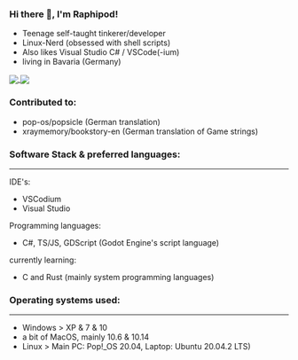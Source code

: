 ### Hi there 👋, I'm Raphipod!

+ Teenage self-taught tinkerer/developer
+ Linux-Nerd (obsessed with shell scripts)
+ Also likes Visual Studio C# / VSCode(-ium)
+ living in Bavaria (Germany)

<a href="https://github.com/raphipod">
  <img align="center" src="https://github-readme-stats.vercel.app/api?username=raphipod&count_private=true&show_icons=true&theme=onedark&hide_border=true&bg_color=000000&text_color=ffffff&title_color=595E5D" />
</a>
<a href="https://github.com/raphipod">
  <img align="center" src="https://github-readme-stats.vercel.app/api/top-langs/?username=raphipod&layout=compact&langs_count=8&theme=onedark&hide_border=true&bg_color=000000&text_color=ffffff&title_color=595E5D" />
</a>

### Contributed to:

- pop-os/popsicle (German translation)
- xraymemory/bookstory-en (German translation of Game strings)

### Software Stack & preferred languages:
_________________________________________
IDE's:

- VSCodium
- Visual Studio

Programming languages:
- C#, TS/JS, GDScript (Godot Engine's script language)

currently learning:
- C and Rust (mainly system programming languages)

### Operating systems used:
_________________________________________
- Windows > XP & 7 & 10
- a bit of MacOS, mainly 10.6 & 10.14
- Linux > Main PC: Pop!_OS 20.04, Laptop: Ubuntu 20.04.2 LTS)
